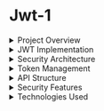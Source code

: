 # Jwt-1

<details>
<summary>Project Overview</summary>

This Spring Boot application demonstrates JWT (JSON Web Token) authentication implementation with access tokens and refresh tokens for secure API access.

</details>

<details>
<summary>JWT Implementation</summary>

**JWT Utility Service**
- Token generation with configurable expiration
- Access tokens: 2-minute expiration
- Refresh tokens: 5-minute expiration (starts after access token expires)
- HS512 algorithm for token signing
- Custom secret key for token security

**Token Features**
- Username extraction from tokens
- Expiration date validation
- Claims-based token structure
- Token validation against user details

</details>

<details>
<summary>Security Architecture</summary>

**Custom JWT Filter**
- OncePerRequestFilter implementation
- Authorization header processing
- Bearer token extraction and validation
- Security context authentication setup

**Authentication Flow**
1. Extract Bearer token from Authorization header
2. Parse username from JWT token
3. Load user details from UserService
4. Validate token against user details
5. Set authentication in SecurityContext

**Security Configuration**
- Custom security configuration
- JWT filter integration
- Protected endpoint configuration

</details>

<details>
<summary>Token Management</summary>

**Access Token**
- Short-lived (2 minutes)
- Used for API authentication
- Contains user claims and expiration

**Refresh Token**
- Longer-lived (5 minutes total, starts after access token)
- Used to obtain new access tokens
- Separate generation method

**Token Validation**
- Username matching verification
- Expiration date checking
- Signature validation with secret key

</details>

<details>
<summary>API Structure</summary>

**Controllers**
- Controller: Main API endpoints
- User: User-related operations
- Protected endpoints requiring JWT authentication

**Services**
- JWTUtility: Token generation and validation
- UserService: User details loading and management

**Configuration**
- MyFilter: JWT authentication filter
- SecurityConfiguration: Spring Security setup

</details>

<details>
<summary>Security Features</summary>

**Token Security**
- HS512 signature algorithm
- Custom secret key
- Expiration-based validation
- Bearer token format

**Authentication**
- Stateless JWT authentication
- No server-side session storage
- Token-based user identification

</details>

<details>
<summary>Technologies Used</summary>

- Spring Boot
- Spring Security
- JWT (io.jsonwebtoken)
- HS512 Algorithm
- Bearer Token Authentication

</details>